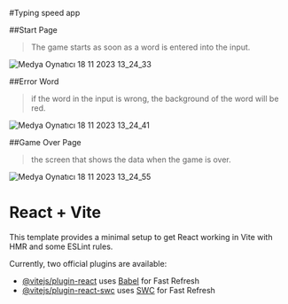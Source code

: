 #Typing speed app

##Start Page
> The game starts as soon as a word is entered into the input.

![Medya Oynatıcı 18 11 2023 13_24_33](https://github.com/batuhantanir/Typing-speed-app/assets/128717319/4be348f3-524f-49e7-8f4e-3b381b96bc0d)

##Error Word
> if the word in the input is wrong, the background of the word will be red.

![Medya Oynatıcı 18 11 2023 13_24_41](https://github.com/batuhantanir/Typing-speed-app/assets/128717319/0f0a7435-2455-414a-8b96-1919b4749f23)

##Game Over Page
> the screen that shows the data when the game is over.

![Medya Oynatıcı 18 11 2023 13_24_55](https://github.com/batuhantanir/Typing-speed-app/assets/128717319/f2f2689c-ce7f-43bf-b1f2-ba185cd32364)


# React + Vite

This template provides a minimal setup to get React working in Vite with HMR and some ESLint rules.


Currently, two official plugins are available:

- [@vitejs/plugin-react](https://github.com/vitejs/vite-plugin-react/blob/main/packages/plugin-react/README.md) uses [Babel](https://babeljs.io/) for Fast Refresh
- [@vitejs/plugin-react-swc](https://github.com/vitejs/vite-plugin-react-swc) uses [SWC](https://swc.rs/) for Fast Refresh
